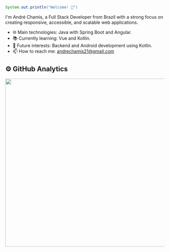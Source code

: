 ```java 
 System.out.println("Welcome! 👋")
```
I'm André Chamis, a Full Stack Developer from Brazil with a strong focus on creating responsive, accessible, and scalable web applications.

- 🌐 Main technologies: Java with Spring Boot and Angular.
- 📚 Currently learning: Vue and Kotlin.
- 📱 Future interests: Backend and Android development using Kotlin.
- 📫 How to reach me: andrechamis21@gmail.com

## ⚙️ GitHub Analytics
<div align="center" dir="auto">
  <a href="https://github.com/anuraghazra/convoychat" target="blank">
    <img width="530em" align="center" src="https://github-readme-stats.vercel.app/api/top-langs/?username=afchamis21&layout=compact&theme=onedark&card_width=445px&&size_weight=0.5&count_weight=0.5" style="max-width: 100%;">
  </a>
</div>

